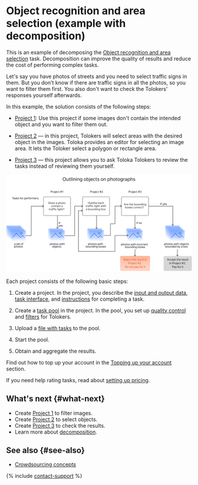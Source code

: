 # Object recognition and area selection (example with decomposition)

This is an example of decomposing the [Object recognition and area selection](selection.md) task. Decomposition can improve the quality of results and reduce the cost of performing complex tasks.

Let's say you have photos of streets and you need to select traffic signs in them. But you don't know if there are traffic signs in all the photos, so you want to filter them first. You also don't want to check the Tolokers' responses yourself afterwards.

In this example, the solution consists of the following steps:

- [Project 1](image-segmentation-project1.md): Use this project if some images don't contain the intended object and you want to filter them out.

- [Project 2](image-segmentation-project2.md) — in this project, Tolokers will select areas with the desired object in the images. Toloka provides an editor for selecting an image area. It lets the Toloker select a polygon or rectangle area.

- [Project 3](image-segmentation-project3.md) — this project allows you to ask Toloka Tolokers to review the tasks instead of reviewing them yourself.

![](../_images/tutorials/image-segmentation/image-segmentation.svg)

Each project consists of the following basic steps:

1. Create a project. In the project, you describe the [input and output data](../../glossary.md#input-output-data), [task interface](../../glossary.md#task-interface), and [instructions](../../glossary.md#instructions) for completing a task.

1. Create a [task pool](../../glossary.md#pool) in the project. In the pool, you set up [quality control](../../glossary.md#quality-control) and [filters](../../glossary.md#filters) for Tolokers.

1. Upload a [file with tasks](https://tlk.s3.yandex.net/wsdm2020/dataset_1.tsv) to the pool.

1. Start the pool.

1. Obtain and aggregate the results.

Find out how to top up your account in the [Topping up your account](../concepts/refill.md) section.

If you need help rating tasks, read about [setting up pricing](../concepts/dynamic-pricing.md#section_wb1_lhl_vlb).

## What's next {#what-next}

- Create [Project 1](image-segmentation-project1.md) to filter images.
- Create [Project 2](image-segmentation-project2.md) to select objects.
- Create [Project 3](image-segmentation-project3.md) to check the results.
- Learn more about [decomposition](../concepts/solution-architecture.md).

## See also {#see-also}

- [Crowdsourcing concepts](https://toloka.ai/knowledgebase/crowdsourcing-concepts/)

{% include [contact-support](../_includes/contact-support.md) %}